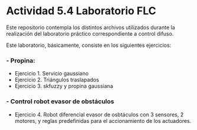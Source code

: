 # Actividad 5.4 Laboratorio FLC

Este repositorio contempla los distintos archivos utilizados durante la realización del laboratorio práctico correspondiente a control difuso.

Este laboratorio, básicamente, consiste en los siguientes ejercicios:
### - Propina:
- Ejercicio 1. Servicio gaussiano
- Ejercicio 2. Triángulos traslapados
- Ejercicio 3. skfuzzy y propina gaussiana
### - Control robot evasor de obstáculos
- Ejercicio 4. Robot diferencial evasor de osbtáculos con 3 sensores, 2 motores, y reglas predefinidas para el accionamiento de los actuadores.